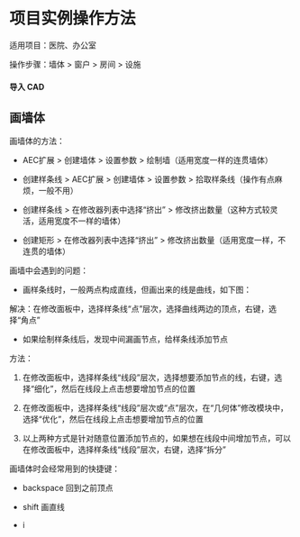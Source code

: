 # 项目实例操作方法

适用项目：医院、办公室

操作步骤：墙体 > 窗户 > 房间 > 设施

#### 导入 CAD


画墙体
-----

画墙体的方法：

* AEC扩展 > 创建墙体 > 设置参数 > 绘制墙（适用宽度一样的连贯墙体）

* 创建样条线 > AEC扩展 > 创建墙体 > 设置参数 > 拾取样条线（操作有点麻烦，一般不用）

* 创建样条线 > 在修改器列表中选择“挤出” > 修改挤出数量（这种方式较灵活，适用宽度不一样的墙体）

* 创建矩形 >  在修改器列表中选择“挤出” > 修改挤出数量（适用宽度一样，不连贯的墙体）

画墙中会遇到的问题：

* 画样条线时，一般两点构成直线，但画出来的线是曲线，如下图：

解决：在修改面板中，选择样条线“点”层次，选择曲线两边的顶点，右键，选择“角点”

* 如果绘制样条线后，发现中间漏画节点，给样条线添加节点

方法：

1. 在修改面板中，选择样条线“线段”层次，选择想要添加节点的线，右键，选择“细化”，然后在线段上点击想要增加节点的位置

2. 在修改面板中，选择样条线“线段”层次或“点”层次，在“几何体”修改模块中，选择“优化”，然后在线段上点击想要增加节点的位置

3. 以上两种方式是针对随意位置添加节点的，如果想在线段中间增加节点，可以在修改面板中，选择样条线“线段”层次，右键，选择“拆分”

画墙体时会经常用到的快捷键：

* backspace 回到之前顶点

* shift 画直线

* i 
